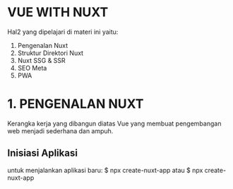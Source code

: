 # VUE WITH NUXT #
Hal2 yang dipelajari di materi ini yaitu:
1. Pengenalan Nuxt
2. Struktur Direktori Nuxt
3. Nuxt SSG & SSR
4. SEO Meta
5. PWA

# 1. PENGENALAN NUXT #
Kerangka kerja yang dibangun diatas Vue yang membuat pengembangan web menjadi sederhana dan ampuh.

## Inisiasi Aplikasi
untuk menjalankan aplikasi baru:
$ npx create-nuxt-app <nama-project>
atau
$ npx create-nuxt-app
